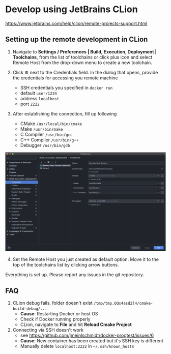 # Develop using JetBrains CLion

https://www.jetbrains.com/help/clion/remote-projects-support.html

## Setting up the remote development in CLion

1. Navigate to **Settings / Preferences | Build, Execution, Deployment | Toolchains**, from the list of toolchains or click plus icon and select Remote Host from the drop-down menu to create a new toolchain.

2. Click ⚙️ next to the Credentials field. In the dialog that opens, provide the credentials for accessing you remote machine
    - SSH credentials you specified in `docker run`
    - default `user/1234`
    - address `localhost`
    - port `2222`

3. After establishing the connection, fill up following 
    - CMake `/usr/local/bin/cmake`
    - Make `/usr/bin/make`
    - C Compiler `/usr/bin/gcc`
    - C++ Compiler `/usr/bin/g++`
    - Debugger `/usr/bin/gdb`
    
![screenshot](https://raw.githubusercontent.com/jmeinlschmidt/docker-progtest/master/doc/image-clion-1.png "Screenshot")

4. Set the Remote Host you just created as default option. Move it to the top of the toolchains list by clicking arrow buttons.

Everything is set up. Please report any issues in the git repository.

## FAQ

1. CLion debug fails, folder doesn't exist `/tmp/tmp.OQx4asd2l4/cmake-build-debug/...`
    - **Cause**: Restarting Docker or host OS
    - Check if Docker running properly
    - CLion, navigate to **File** and hit **Reload Cmake Project**
2. Connecting via SSH doesn't work
    - see https://github.com/jmeinlschmidt/docker-progtest/issues/6
    - **Cause**: New container has been created but it's SSH key is different
    - Manually delete `localhost:2222` in `~/.ssh/known_hosts`
